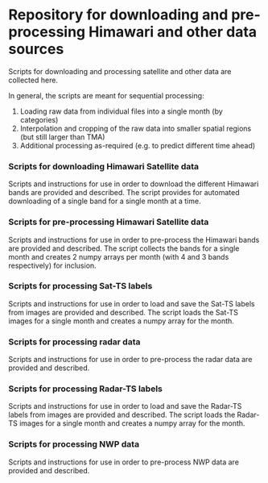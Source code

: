 # Repository for downloading and pre-processing Himawari and other data sources

Scripts for downloading and processing satellite and other data are collected here.

In general, the scripts are meant for sequential processing:
1. Loading raw data from individual files into a single month (by categories)
2. Interpolation and cropping of the raw data into smaller spatial regions (but still larger than TMA)
3. Additional processing as-required (e.g. to predict different time ahead)

### Scripts for downloading Himawari Satellite data

Scripts and instructions for use in order to download the different Himawari bands are provided and described. The script provides for automated downloading of a single band for a single month at a time.

### Scripts for pre-processing Himawari Satellite data

Scripts and instructions for use in order to pre-process the Himawari bands are provided and described. The script collects the bands for a single month and creates 2 numpy arrays per month (with 4 and 3 bands respectively) for inclusion.

### Scripts for processing Sat-TS labels

Scripts and instructions for use in order to load and save the Sat-TS labels from images are provided and described. The script loads the Sat-TS images for a single month and creates a numpy array for the month.

### Scripts for processing radar data

Scripts and instructions for use in order to pre-process the radar data are provided and described.

### Scripts for processing Radar-TS labels

Scripts and instructions for use in order to load and save the Radar-TS labels from images are provided and described. The script loads the Radar-TS images for a single month and creates a numpy array for the month.

### Scripts for processing NWP data

Scripts and instructions for use in order to pre-process NWP data are provided and described.

